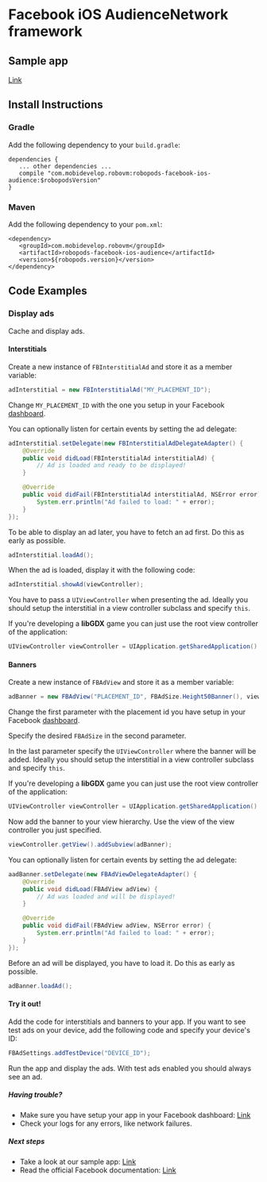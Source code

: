 # Facebook iOS AudienceNetwork framework

## Sample app

[Link](https://github.com/robovm/robovm-samples/tree/master/robopods/facebook/ios)

## Install Instructions

### Gradle

Add the following dependency to your `build.gradle`:

```
dependencies {
   ... other dependencies ...
   compile "com.mobidevelop.robovm:robopods-facebook-ios-audience:$robopodsVersion"
}
```

### Maven

Add the following dependency to your `pom.xml`:

```
<dependency>
   <groupId>com.mobidevelop.robovm</groupId>
   <artifactId>robopods-facebook-ios-audience</artifactId>
   <version>${robopods.version}</version>
</dependency>
```

## Code Examples

### Display ads

Cache and display ads.

#### Interstitials

Create a new instance of `FBInterstitialAd` and store it as a member variable:

```Java
adInterstitial = new FBInterstitialAd("MY_PLACEMENT_ID");
```

Change `MY_PLACEMENT_ID` with the one you setup in your Facebook [dashboard](https://developers.facebook.com/apps).

You can optionally listen for certain events by setting the ad delegate:

```Java
adInterstitial.setDelegate(new FBInterstitialAdDelegateAdapter() {
    @Override
    public void didLoad(FBInterstitialAd interstitialAd) {
        // Ad is loaded and ready to be displayed!
    }

    @Override
    public void didFail(FBInterstitialAd interstitialAd, NSError error) {
        System.err.println("Ad failed to load: " + error);
    }
});
```

To be able to display an ad later, you have to fetch an ad first. Do this as early as possible.

```Java
adInterstitial.loadAd();
```

When the ad is loaded, display it with the following code:

```Java
adInterstitial.showAd(viewController);
```

You have to pass a `UIViewController` when presenting the ad. Ideally you should setup the interstitial
in a view controller subclass and specify `this`.  

If you're developing a __libGDX__ game you can just use the root view controller of the application:

```Java
UIViewController viewController = UIApplication.getSharedApplication().getKeyWindow().getRootViewController();
```

#### Banners

Create a new instance of `FBAdView` and store it as a member variable:

```Java
adBanner = new FBAdView("PLACEMENT_ID", FBAdSize.Height50Banner(), viewController);
```

Change the first parameter with the placement id you have setup in your Facebook [dashboard](https://developers.facebook.com/apps).  

Specify the desired `FBAdSize` in the second parameter.

In the last parameter specify the `UIViewController` where the banner will be added. Ideally you should setup the interstitial
in a view controller subclass and specify `this`.  

If you're developing a __libGDX__ game you can just use the root view controller of the application:

```Java
UIViewController viewController = UIApplication.getSharedApplication().getKeyWindow().getRootViewController();
```

Now add the banner to your view hierarchy. Use the view of the view controller you just specified.

```Java
viewController.getView().addSubview(adBanner);
```

You can optionally listen for certain events by setting the ad delegate:

```Java
aadBanner.setDelegate(new FBAdViewDelegateAdapter() {
    @Override
    public void didLoad(FBAdView adView) {
        // Ad was loaded and will be displayed!
    }

    @Override
    public void didFail(FBAdView adView, NSError error) {
        System.err.println("Ad failed to load: " + error);
    }
});
```

Before an ad will be displayed, you have to load it. Do this as early as possible.

```Java
adBanner.loadAd();
```

#### Try it out!

Add the code for interstitials and banners to your app. If you want to see test ads on your device, 
add the following code and specify your device's ID:

```Java
FBAdSettings.addTestDevice("DEVICE_ID");
```

Run the app and display the ads. With test ads enabled you should always see an ad.

##### Having trouble?

- Make sure you have setup your app in your Facebook dashboard: [Link](https://developers.facebook.com/apps)
- Check your logs for any errors, like network failures.

##### Next steps

- Take a look at our sample app: [Link](https://github.com/robovm/robovm-samples/tree/master/robopods/facebook/ios)
- Read the official Facebook documentation: [Link](https://developers.facebook.com/docs/audience-network)
